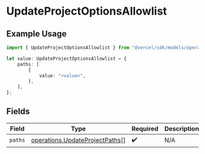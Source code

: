 # UpdateProjectOptionsAllowlist

## Example Usage

```typescript
import { UpdateProjectOptionsAllowlist } from "@vercel/sdk/models/operations";

let value: UpdateProjectOptionsAllowlist = {
    paths: [
        {
            value: "<value>",
        },
    ],
};
```

## Fields

| Field                                                                            | Type                                                                             | Required                                                                         | Description                                                                      |
| -------------------------------------------------------------------------------- | -------------------------------------------------------------------------------- | -------------------------------------------------------------------------------- | -------------------------------------------------------------------------------- |
| `paths`                                                                          | [operations.UpdateProjectPaths](../../models/operations/updateprojectpaths.md)[] | :heavy_check_mark:                                                               | N/A                                                                              |